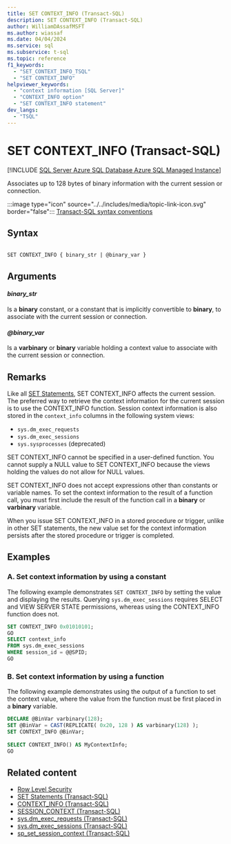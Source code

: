 ```yaml
---
title: SET CONTEXT_INFO (Transact-SQL)
description: SET CONTEXT_INFO (Transact-SQL)
author: WilliamDAssafMSFT
ms.author: wiassaf
ms.date: 04/04/2024
ms.service: sql
ms.subservice: t-sql
ms.topic: reference
f1_keywords:
  - "SET_CONTEXT_INFO_TSQL"
  - "SET CONTEXT_INFO"
helpviewer_keywords:
  - "context information [SQL Server]"
  - "CONTEXT_INFO option"
  - "SET CONTEXT_INFO statement"
dev_langs:
  - "TSQL"
---
```


# SET CONTEXT_INFO (Transact-SQL)

[!INCLUDE [SQL Server Azure SQL Database Azure SQL Managed Instance](../../includes/applies-to-version/sql-asdb-asdbmi.md)]

Associates up to 128 bytes of binary information with the current session or connection. 
  
:::image type="icon" source="../../includes/media/topic-link-icon.svg" border="false"::: [Transact-SQL syntax conventions](../../t-sql/language-elements/transact-sql-syntax-conventions-transact-sql.md)  
  
## Syntax
  
```syntaxsql
  
SET CONTEXT_INFO { binary_str | @binary_var }  
```  
  

## Arguments

#### *binary_str*  
 Is a **binary** constant, or a constant that is implicitly convertible to **binary**, to associate with the current session or connection.  
  
#### *@binary_var*
 Is a **varbinary** or **binary** variable holding a context value to associate with the current session or connection.  
  
## Remarks

 Like all [SET Statements](../../t-sql/statements/set-statements-transact-sql.md), SET CONTEXT_INFO affects the current session. The preferred way to retrieve the context information for the current session is to use the CONTEXT_INFO function. Session context information is also stored in the `context_info` columns in the following system views:  
  
-   `sys.dm_exec_requests`
-   `sys.dm_exec_sessions`
-   `sys.sysprocesses` (deprecated)
  
 SET CONTEXT_INFO cannot be specified in a user-defined function. You cannot supply a NULL value to SET CONTEXT_INFO because the views holding the values do not allow for NULL values.  
  
 SET CONTEXT_INFO does not accept expressions other than constants or variable names. To set the context information to the result of a function call, you must first include the result of the function call in a **binary** or **varbinary** variable.  
  
 When you issue SET CONTEXT_INFO in a stored procedure or trigger, unlike in other SET statements, the new value set for the context information persists after the stored procedure or trigger is completed.  
  
## Examples
  
### <a id="a-setting-context-information-by-using-a-constant"></a> A. Set context information by using a constant

 The following example demonstrates `SET CONTEXT_INFO` by setting the value and displaying the results. Querying `sys.dm_exec_sessions` requires SELECT and VIEW SERVER STATE permissions, whereas using the CONTEXT_INFO function does not.  
  
```sql
SET CONTEXT_INFO 0x01010101;  
GO  
SELECT context_info   
FROM sys.dm_exec_sessions  
WHERE session_id = @@SPID;  
GO  
```  
  
### <a id="b-setting-context-information-by-using-a-function"></a> B. Set context information by using a function

 The following example demonstrates using the output of a function to set the context value, where the value from the function must be first placed in a **binary** variable.  
  
```sql
DECLARE @BinVar varbinary(128);  
SET @BinVar = CAST(REPLICATE( 0x20, 128 ) AS varbinary(128) );  
SET CONTEXT_INFO @BinVar;  
  
SELECT CONTEXT_INFO() AS MyContextInfo;  
GO  
```  
  
## Related content

- [Row Level Security](../../relational-databases/security/row-level-security.md)
- [SET Statements (Transact-SQL)](../../t-sql/statements/set-statements-transact-sql.md)
- [CONTEXT_INFO (Transact-SQL)](../../t-sql/functions/context-info-transact-sql.md)
- [SESSION_CONTEXT (Transact-SQL)](../../t-sql/functions/session-context-transact-sql.md)
- [sys.dm_exec_requests (Transact-SQL)](../../relational-databases/system-dynamic-management-views/sys-dm-exec-requests-transact-sql.md)
- [sys.dm_exec_sessions (Transact-SQL)](../../relational-databases/system-dynamic-management-views/sys-dm-exec-sessions-transact-sql.md)
- [sp_set_session_context (Transact-SQL)](../../relational-databases/system-stored-procedures/sp-set-session-context-transact-sql.md)
